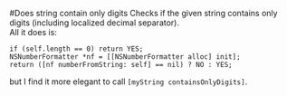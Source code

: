 #Does string contain only digits
Checks if the given string contains only digits (including localized decimal separator).  
All it does is:

	if (self.length == 0) return YES;
	NSNumberFormatter *nf = [[NSNumberFormatter alloc] init];
	return ([nf numberFromString: self] == nil) ? NO : YES;
	
but I find it more elegant to call `[myString containsOnlyDigits]`.
